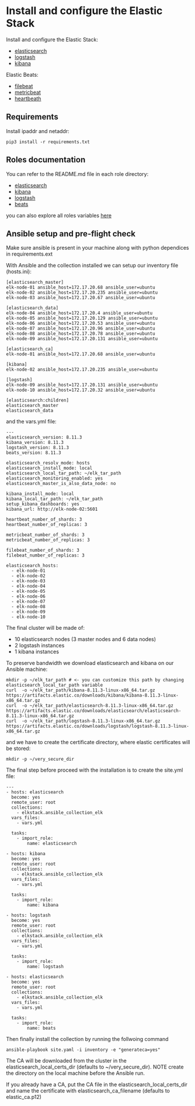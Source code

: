 # Install and configure the Elastic Stack

Install and configure the Elastic Stack:

* [elasticsearch](https://www.elastic.co/elasticsearch/)
* [logstash](https://www.elastic.co/logstash/)
* [kibana](https://www.elastic.co/kibana/)

Elastic Beats:

* [filebeat](https://www.elastic.co/beats/filebeat)
* [metricbeat](https://www.elastic.co/beats/metricbeat)
* [heartbeath](https://www.elastic.co/beats/heartbeat)

## Requirements

Install ipaddr and netaddr:

```
pip3 install -r requirements.txt
```

## Roles documentation

You can refer to the README.md file in each role directory:

* [elasticsearch](roles/elasticsearch/)
* [kibana](roles/kibana/)
* [logstash](roles/logstash/)
* [beats](roles/beats/)

you can also explore all roles variables [here](docs/ROLES_VARS.md)

## Ansible setup and pre-flight check

Make sure ansible is present in your machine along with python dependices in requirements.ext

With Ansible and the collection installed we can setup our inventory file (hosts.ini):

```
[elasticsearch_master]
elk-node-01 ansible_host=172.17.20.68 ansible_user=ubuntu 
elk-node-02 ansible_host=172.17.20.235 ansible_user=ubuntu
elk-node-03 ansible_host=172.17.20.67 ansible_user=ubuntu 

[elasticsearch_data]
elk-node-04 ansible_host=172.17.20.4 ansible_user=ubuntu
elk-node-05 ansible_host=172.17.20.129 ansible_user=ubuntu 
elk-node-06 ansible_host=172.17.20.53 ansible_user=ubuntu
elk-node-07 ansible_host=172.17.20.96 ansible_user=ubuntu
elk-node-08 ansible_host=172.17.20.78 ansible_user=ubuntu
elk-node-09 ansible_host=172.17.20.131 ansible_user=ubuntu

[elasticsearch_ca]
elk-node-01 ansible_host=172.17.20.68 ansible_user=ubuntu

[kibana]
elk-node-02 ansible_host=172.17.20.235 ansible_user=ubuntu 

[logstash]
elk-node-09 ansible_host=172.17.20.131 ansible_user=ubuntu 
elk-node-10 ansible_host=172.17.20.32 ansible_user=ubuntu 

[elasticsearch:children]
elasticsearch_master
elasticsearch_data
```

and the vars.yml file:

```
---
elasticsearch_version: 8.11.3
kibana_version: 8.11.3
logstash_version: 8.11.3
beats_version: 8.11.3

elasticsearch_resolv_mode: hosts
elasticsearch_install_mode: local
elasticsearch_local_tar_path: ~/elk_tar_path
elasticsearch_monitoring_enabled: yes
elasticsearch_master_is_also_data_node: no

kibana_install_mode: local
kibana_local_tar_path: ~/elk_tar_path
setup_kibana_dashboards: yes
kibana_url: http://elk-node-02:5601

heartbeat_number_of_shards: 3
heartbeat_number_of_replicas: 3

metricbeat_number_of_shards: 3
metricbeat_number_of_replicas: 3

filebeat_number_of_shards: 3
filebeat_number_of_replicas: 3

elasticsearch_hosts:
  - elk-node-01 
  - elk-node-02
  - elk-node-03
  - elk-node-04
  - elk-node-05
  - elk-node-06
  - elk-node-07
  - elk-node-08
  - elk-node-09
  - elk-node-10    
```


The final cluster will be made of:

* 10 elasticsearch nodes (3 master nodes and 6 data nodes)
* 2 logstash instances
* 1 kibana  instances

To preserve bandwidth we download elasticsearch and kibana on our Ansible machine:

```
mkdir -p ~/elk_tar_path # <- you can customize this path by changing elasticsearch_local_tar_path variable
curl  -o ~/elk_tar_path/kibana-8.11.3-linux-x86_64.tar.gz https://artifacts.elastic.co/downloads/kibana/kibana-8.11.3-linux-x86_64.tar.gz
curl  -o ~/elk_tar_path/elasticsearch-8.11.3-linux-x86_64.tar.gz https://artifacts.elastic.co/downloads/elasticsearch/elasticsearch-8.11.3-linux-x86_64.tar.gz
curl  -o ~/elk_tar_path/logstash-8.11.3-linux-x86_64.tar.gz https://artifacts.elastic.co/downloads/logstash/logstash-8.11.3-linux-x86_64.tar.gz 

```

and we have to create the certificate directory, where elastic certificates will be stored:

```
mkdir -p ~/very_secure_dir
```

The final step before proceed with the installation is to create the site.yml file:

```
---
- hosts: elasticsearch
  become: yes
  remote_user: root
  collections:
    - elkstack.ansible_collection_elk
  vars_files:
    - vars.yml

  tasks:
    - import_role:
        name: elasticsearch

- hosts: kibana 
  become: yes
  remote_user: root
  collections:
    - elkstack.ansible_collection_elk
  vars_files:
    - vars.yml

  tasks:
    - import_role:
        name: kibana

- hosts: logstash 
  become: yes
  remote_user: root
  collections:
    - elkstack.ansible_collection_elk
  vars_files:
    - vars.yml

  tasks:
    - import_role:
        name: logstash

- hosts: elasticsearch 
  become: yes
  remote_user: root
  collections:
    - elkstack.ansible_collection_elk
  vars_files:
    - vars.yml

  tasks:
    - import_role:
        name: beats

```
Then finally install the collection by running the follwoing command

```ansible-playbook site.yaml -i inventory -e "generateca=yes"```

The CA will be downloaded from the cluster in the elasticsearch_local_certs_dir (defaults to ~/very_secure_dir). NOTE create the directory on the local machine before the Ansible run.

If you already have a CA, put the CA file in the elasticsearch_local_certs_dir and name the certificate with elasticsearch_ca_filename (defaults to elastic_ca.p12)
